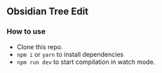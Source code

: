 ## Obsidian Tree Edit

### How to use

- Clone this repo.
- `npm i` or `yarn` to install dependencies
- `npm run dev` to start compilation in watch mode.
